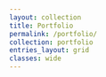 ```yaml
---
layout: collection
title: Portfolio
permalink: /portfolio/
collection: portfolio
entries_layout: grid
classes: wide
---
```

